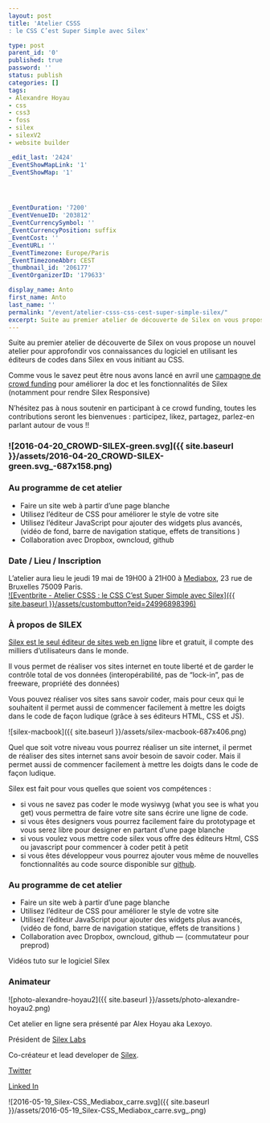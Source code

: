 ```yaml
---
layout: post
title: 'Atelier CSSS
: le CSS C’est Super Simple avec Silex'

type: post
parent_id: '0'
published: true
password: ''
status: publish
categories: []
tags:
- Alexandre Hoyau
- css
- css3
- foss
- silex
- silexV2
- website builder

_edit_last: '2424'
_EventShowMapLink: '1'
_EventShowMap: '1'




_EventDuration: '7200'
_EventVenueID: '203812'
_EventCurrencySymbol: ''
_EventCurrencyPosition: suffix
_EventCost: ''
_EventURL: ''
_EventTimezone: Europe/Paris
_EventTimezoneAbbr: CEST
_thumbnail_id: '206177'
_EventOrganizerID: '179633'

display_name: Anto
first_name: Anto
last_name: ''
permalink: "/event/atelier-csss-css-cest-super-simple-silex/"
excerpt: Suite au premier atelier de découverte de Silex on vous propose un nouvel atelier pour approfondir vos connaissances du logiciel en utilisant les éditeurs de codes dans Silex en vous initiant au CSS.
---
```


Suite au premier atelier de découverte de Silex on vous propose un nouvel atelier pour approfondir vos connaissances du logiciel en utilisant les éditeurs de codes dans Silex en vous initiant au CSS.

Comme vous le savez peut être nous avons lancé en avril une [campagne de crowd funding](http://fr.ulule.com/silex-websitebuilder/) pour améliorer la doc et les fonctionnalités de Silex (notamment pour rendre Silex Responsive)

N’hésitez pas à nous soutenir en participant à ce crowd funding, toutes les contributions seront les bienvenues
: participez, likez, partagez, parlez-en parlant autour de vous !!

### ![2016-04-20_CROWD-SILEX-green.svg]({{ site.baseurl }}/assets/2016-04-20_CROWD-SILEX-green.svg_-687x158.png)

### **Au programme de cet atelier**

*   Faire un site web à partir d’une page blanche
*   Utilisez l’éditeur de CSS pour améliorer le style de votre site
*   Utilisez l’éditeur JavaScript pour ajouter des widgets plus avancés, (vidéo de fond, barre de navigation statique, effets de transitions )
*   Collaboration avec Dropbox, owncloud, github

### **Date / Lieu / Inscription**

L’atelier aura lieu le jeudi 19 mai de 19H00 à 21H00 à [Mediabox](http://www.mediabox.fr/), 23 rue de Bruxelles 75009 Paris.  
[![Eventbrite - Atelier CSSS
: le CSS C’est Super Simple avec Silex]({{ site.baseurl }}/assets/custombutton?eid=24996898396)](http://www.eventbrite.fr/e/billets-atelier-csss-le-css-cest-super-simple-avec-silex-24996898396?ref=ebtn)

### **À propos de SILEX**

[Silex est le seul éditeur de sites web en ligne](http://www.silex.me/) libre et gratuit, il compte des milliers d’utilisateurs dans le monde.

Il vous permet de réaliser vos sites internet en toute liberté et de garder le contrôle total de vos données (interopérabilité, pas de “lock-in”, pas de freeware, propriété des données)

Vous pouvez réaliser vos sites sans savoir coder, mais pour ceux qui le souhaitent il permet aussi de commencer facilement à mettre les doigts dans le code de façon ludique (grâce à ses éditeurs HTML, CSS et JS).

![silex-macbook]({{ site.baseurl }}/assets/silex-macbook-687x406.png)

Quel que soit votre niveau vous pourrez réaliser un site internet, il permet de réaliser des sites internet sans avoir besoin de savoir coder. Mais il permet aussi de commencer facilement à mettre les doigts dans le code de façon ludique.

Silex est fait pour vous quelles que soient vos compétences
: 
*   si vous ne savez pas coder le mode wysiwyg (what you see is what you get) vous permettra de faire votre site sans écrire une ligne de code.
*   si vous êtes designers vous pourrez facilement faire du prototypage et vous serez libre pour designer en partant d’une page blanche
*   si vous voulez vous mettre code silex vous offre des éditeurs Html, CSS ou javascript pour commencer à coder petit à petit
*   si vous êtes développeur vous pourrez ajouter vous même de nouvelles fonctionnalités au code source disponible sur [github](https://github.com/silexlabs/Silex).

### Au programme de cet atelier

*   Faire un site web à partir d’une page blanche
*   Utilisez l’éditeur de CSS pour améliorer le style de votre site
*   Utilisez l’éditeur JavaScript pour ajouter des widgets plus avancés, (vidéo de fond, barre de navigation statique, effets de transitions )
*   Collaboration avec Dropbox, owncloud, github — (commutateur pour preprod)

Vidéos tuto sur le logiciel Silex

### Animateur

![photo-alexandre-hoyau2]({{ site.baseurl }}/assets/photo-alexandre-hoyau2.png)

Cet atelier en ligne sera présenté par Alex Hoyau aka Lexoyo.

Président de [Silex Labs](https://www.silexlabs.org/)

Co-créateur et lead developer de [Silex](https://www.silex.me/).

[Twitter](https://twitter.com/lexoyo)

[Linked In](https://linkedin.com/in/webappdev)

![2016-05-19_Silex-CSS_Mediabox_carre.svg]({{ site.baseurl }}/assets/2016-05-19_Silex-CSS_Mediabox_carre.svg_.png)